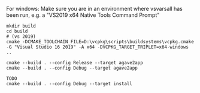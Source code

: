 For windows:
Make sure you are in an environment where vsvarsall has been run, e.g. a "VS2019 x64 Native Tools Command Prompt"

```
mkdir build
cd build
# (vs 2019)
cmake -DCMAKE_TOOLCHAIN_FILE=D:\vcpkg\scripts\buildsystems\vcpkg.cmake -G "Visual Studio 16 2019" -A x64 -DVCPKG_TARGET_TRIPLET=x64-windows ..

cmake --build . --config Release --target agave2app
cmake --build . --config Debug --target agave2app

TODO
cmake --build . --config Debug --target install

```
